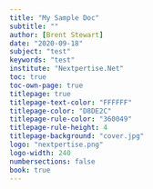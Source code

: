 ```yaml
---
title: "My Sample Doc"
subtitle: ""
author: [Brent Stewart]
date: "2020-09-18"
subject: "test"
keywords: "test"
institute: "Nextpertise.Net"
toc: true
toc-own-page: true
titlepage: true
titlepage-text-color: "FFFFFF"
titlepage-color: "D8DE2C"
titlepage-rule-color: "360049"
titlepage-rule-height: 4
titlepage-background: "cover.jpg"
logo: "nextpertise.png"
logo-width: 240
numbersections: false
book: true
---
```

